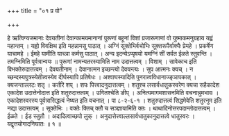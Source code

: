+++
title = "०१ प्र वो"

+++

हे ऋत्विग्यजमानाः देवयतीनां देवान्कामयमानानां पुरूणां बहूनां विशां प्रजारूणाणां वो युष्माकमनुग्रहाय यह्वं महान्तम् । यह्वो विवक्षिथ इति महन्नामसु पाठात् । अग्निं सूक्तेभिर्वचोभिः सूक्तरूपैर्वाक्यैः प्रेमहे । प्रकर्षेण याचामहे । ईमहे यामीति याच्ञा कर्मसु पाठात् । अन्य इदन्येऽप्यृषयो यमग्निं सीं सर्वत ईळते स्तुवन्ति । तमग्निमिति पूर्वत्रान्वयः ॥ पुरूणां नामन्यतरस्यामिति नाम उदात्तत्वम् । विशाम् । सावेकाच इति विभक्तेरुदात्तत्वम् । देवयतीनाम् । देवानात्मन इच्छन्त्यो देवयन्त्यः । सुप आत्मनः क्यच् । न च्छन्दस्यपुत्रस्येतीत्वस्येव दीर्घस्यापि प्रतिषेधः । अश्वाघस्यादिति पुनरात्वविधानाज्ङ्ञापकात् । क्यजन्ताल्लटः शतृ । कर्तरि शप् । शपः पित्त्वादनुदात्तत्वम् । शतुश्च लसार्वधातुकस्वरेण क्यचा सहैकादेश एकादेश उदात्तेनोदात्त इति शतुरुदात्तत्वम् । उगितश्चेति ङीप् । अनित्यमागमशासनमिति वचनान्नुमभावः । एकादेशस्वरस्य पूर्वत्रासिद्धत्वं नेष्यत इति वचनात् । पा ८-२-६-१ । शतुरुदात्तत्वं सिद्धमेवेति शतुरनुम इति नद्या उदात्तत्वम् । सूक्तेभिः । वक्तेः क्तिच् क्तौ च सञ्ज्ञायामिति क्तः । थाथादिनोत्तरपदान्तोदात्तत्वम् । ईळते । ईड स्तुतौ । अदादित्वाच्छपो लुक् । अनुदात्तेत्त्वाल्लसार्वधातुकानुदात्तत्वे धातुस्वरः । यद्वृत्तयोगादनिघातः ॥ १ ॥